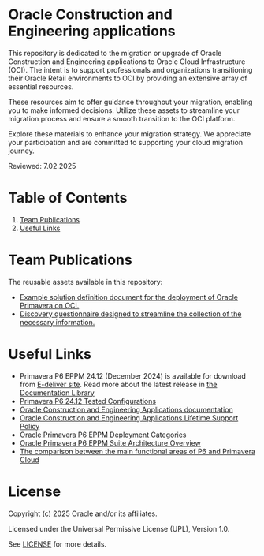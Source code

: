 # Oracle Construction and Engineering applications
 
This repository is dedicated to the migration or upgrade of Oracle Construction and Engineering applications to Oracle Cloud Infrastructure (OCI). The intent is to support professionals and organizations transitioning their Oracle Retail environments to OCI by providing an extensive array of essential resources.

These resources aim to offer guidance throughout your migration, enabling you to make informed decisions. Utilize these assets to streamline your migration process and ensure a smooth transition to the OCI platform.

Explore these materials to enhance your migration strategy. We appreciate your participation and are committed to supporting your cloud migration journey.
 
Reviewed: 7.02.2025

# Table of Contents
 
1. [Team Publications](#team-publications)
2. [Useful Links](#useful-links)

# Team Publications

The reusable assets available in this repository:

 - [Example solution definition document for the deployment of Oracle Primavera on OCI.](./primavera-solution-definition)
 - [Discovery questionnaire designed to streamline the collection of the necessary information.](./construction-engineering-discovery-questionnaire)

# Useful Links

- Primavera P6 EPPM 24.12 (December 2024) is available for download from [E-deliver site](https://edelivery.oracle.com/osdc/faces/SoftwareDelivery). Read more about the latest release in [the Documentation Library](https://docs.oracle.com/en/industries/construction-engineering/index.html)
- [Primavera P6 24.12 Tested Configurations](https://docs.oracle.com/cd/F88967_01/English/tested_configurations/p6_eppm_tested_config.pdf)
- [Oracle Construction and Engineering Applications documentation](https://docs.oracle.com/en/industries/construction-engineering/index.html)
- [Oracle Construction and Engineering Applications Lifetime Support Policy](https://www.oracle.com/us/assets/lifetime-support-applications-069216.pdf)
- [Oracle Primavera P6 EPPM Deployment Categories](https://docs.oracle.com/cd/F51302_01/English/Planning/p6_eppm_performance_sizing/index.htm)
- [Oracle Primavera P6 EPPM Suite Architecture Overview](https://docs.oracle.com/cd/F51302_01/English/Planning/p6_eppm_system_architecture/index.htm)
- [The comparison between the main functional areas of P6 and Primavera Cloud](https://docs.oracle.com/cd/E80480_01/English/admin/p6_eppm_migration_guide/246407.htm)

# License
 
Copyright (c) 2025 Oracle and/or its affiliates.
 
Licensed under the Universal Permissive License (UPL), Version 1.0.
 
See [LICENSE](https://github.com/oracle-devrel/technology-engineering/blob/main/LICENSE) for more details.
